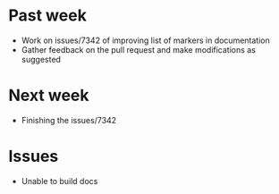 # Past week

- Work on issues/7342 of improving list of markers in documentation
- Gather feedback on the pull request and make modifications as suggested


# Next week

- Finishing the issues/7342


# Issues

- Unable to build docs

